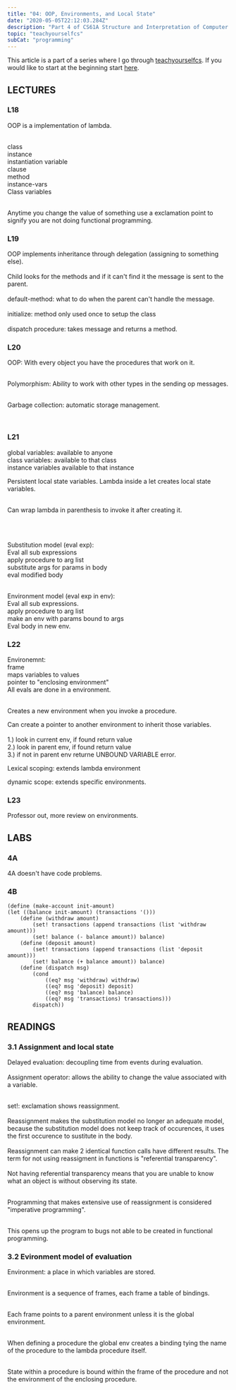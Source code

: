```yaml
---
title: "04: OOP, Environments, and Local State"
date: "2020-05-05T22:12:03.284Z"
description: "Part 4 of CS61A Structure and Interpretation of Computer Programs"
topic: "teachyourselfcs"
subCat: "programming"
---
```


This article is a part of a series where I go through [teachyourselfcs](https://teachyourselfcs.com/).
If you would like to start at the beginning start [here](https://bpp.dev/articles/teachyourselfcs/programming/00-getting-started/).

## LECTURES

### L18

OOP is a implementation of lambda.
<br>
<br>

class
<br>
instance
<br>
instantiation variable
<br>
clause
<br>
method
<br>
instance-vars
<br>
Class variables
<br>
<br>

Anytime you change the value of something use a exclamation point to signify you are not doing functional programming.

### L19

OOP implements inheritance through delegation (assigning to something else).
<br>
<br>
Child looks for the methods and if it can't find it the message is sent to the parent.
<br>
<br>
default-method: what to do when the parent can't handle the message.
<br>
<br>
initialize: method only used once to setup the class
<br>
<br>
dispatch procedure: takes message and returns a method.

### L20

OOP: With every object you have the procedures that work on it.
<br>
<br>

Polymorphism: Ability to work with other types in the sending op messages.
<br>
<br>

Garbage collection: automatic storage management.

<br>

### L21

global variables: available to anyone
<br>
class variables: available to that class
<br>
instance variables available to that instance
<br>

Persistent local state variables.
Lambda inside a let creates local state variables.
<br>
<br>

Can wrap lambda in parenthesis to invoke it after creating it.

<br>
<br>

Substitution model (eval exp):
<br>
Eval all sub expressions
<br>
apply procedure to arg list
<br>
substitute args for params in body
<br>
eval modified body
<br>
<br>

Environment model (eval exp in env):
<br>
Eval all sub expressions.
<br>
apply procedure to arg list
<br>
make an env with params bound to args
<br>
Eval body in new env.
<br>

### L22

Environemnt:
<br>
frame
<br>
maps variables to values
<br>
pointer to "enclosing environment"
<br>
All evals are done in a environment.
<br>
<br>

Creates a new environment when you invoke a procedure.
<br>

Can create a pointer to another environment to inherit those variables.
<br>
<br>
1.) look in current env, if found return value
<br>
2.) look in parent env, if found return value
<br>
3.) if not in parent env returne UNBOUND VARIABLE error.

Lexical scoping: extends lambda environment
<br>

dynamic scope: extends specific environments.
<br>

### L23

Professor out, more review on environments.
<br>

## LABS

### 4A

4A doesn't have code problems.

### 4B

```
(define (make-account init-amount)
(let ((balance init-amount) (transactions '()))
    (define (withdraw amount)
        (set! transactions (append transactions (list 'withdraw amount)))
        (set! balance (- balance amount)) balance)
    (define (deposit amount)
        (set! transactions (append transactions (list 'deposit amount)))
        (set! balance (+ balance amount)) balance)
    (define (dispatch msg)
        (cond
            ((eq? msg 'withdraw) withdraw)
            ((eq? msg 'deposit) deposit)
            ((eq? msg 'balance) balance)
            ((eq? msg 'transactions) transactions)))
        dispatch))
```

## READINGS

### 3.1 Assignment and local state

Delayed evaluation: decoupling time from events during evaluation.
<br>
<br>
Assignment operator: allows the ability to change the value associated with a variable.
<br>
<br>

set!: exclamation shows reassignment.
<br>
<br>
Reassignment makes the substitution model no longer an adequate model, because the substitution model does not keep track of occurences, it uses the first occurence to sustitute in the body.
<br>
<br>
Reassignment can make 2 identical function calls have different results. The term for not using reassigment in functions is "referential transparency".
<br>
<br>
Not having referential transparency means that you are unable to know what an object is without observing its state.
<br>
<br>

Programming that makes extensive use of reassignment is considered "imperative programming".
<br>
<br>

This opens up the program to bugs not able to be created in functional programming.

### 3.2 Evironment model of evaluation

Environment: a place in which variables are stored.
<br>
<br>

Environment is a sequence of frames, each frame a table of bindings.
<br>
<br>

Each frame points to a parent environment unless it is the global environment.
<br>
<br>

When defining a procedure the global env creates a binding tying the name of the procedure to the lambda procedure itself.
<br>
<br>

State within a procedure is bound within the frame of the procedure and not the environment of the enclosing procedure.

<br>
